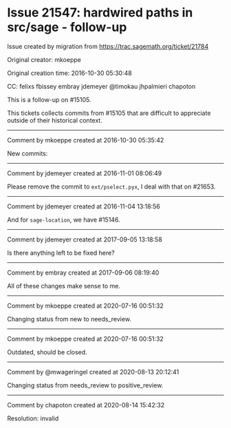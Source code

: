 # Issue 21547: hardwired paths in src/sage - follow-up

Issue created by migration from https://trac.sagemath.org/ticket/21784

Original creator: mkoeppe

Original creation time: 2016-10-30 05:30:48

CC:  felixs fbissey embray jdemeyer @timokau jhpalmieri chapoton

This is a follow-up on #15105.

This tickets collects commits from #15105 that are difficult to appreciate outside of their historical context.



---

Comment by mkoeppe created at 2016-10-30 05:35:42

New commits:


---

Comment by jdemeyer created at 2016-11-01 08:06:49

Please remove the commit to `ext/pselect.pyx`, I deal with that on #21653.


---

Comment by jdemeyer created at 2016-11-04 13:18:56

And for `sage-location`, we have #15146.


---

Comment by jdemeyer created at 2017-09-05 13:18:58

Is there anything left to be fixed here?


---

Comment by embray created at 2017-09-06 08:19:40

All of these changes make sense to me.


---

Comment by mkoeppe created at 2020-07-16 00:51:32

Changing status from new to needs_review.


---

Comment by mkoeppe created at 2020-07-16 00:51:32

Outdated, should be closed.


---

Comment by @mwageringel created at 2020-08-13 20:12:41

Changing status from needs_review to positive_review.


---

Comment by chapoton created at 2020-08-14 15:42:32

Resolution: invalid
